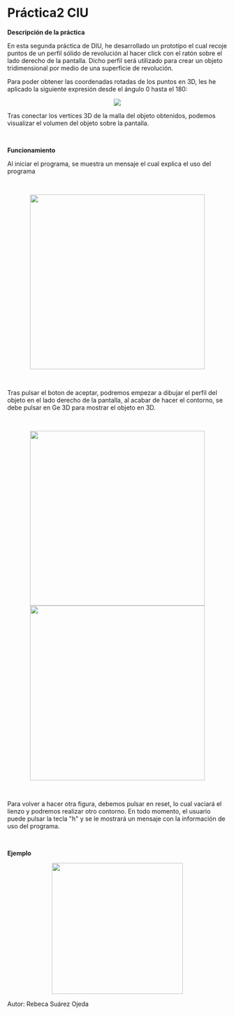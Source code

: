 # Práctica2 CIU

<p><b> Descripción de la práctica </b></p>

En esta segunda práctica de DIU, he desarrollado un prototipo el cual recoje puntos de un perfil sólido de revolución al hacer click con el ratón sobre el lado derecho de la pantalla. Dicho perfil será utilizado para crear un objeto tridimensional por medio de una superficie de revolución. 

Para poder obtener las coordenadas rotadas de los puntos en 3D, les he aplicado la siguiente expresión desde el ángulo 0 hasta el 180:

<p align="center">
  <img src="https://user-images.githubusercontent.com/72138219/154914454-45082c49-7454-42a6-a58d-50d0cf09f0a4.png">
</p>

Tras conectar los vertices 3D de la malla del objeto obtenidos, podemos visualizar el volumen del objeto sobre la pantalla.

<br>
<p><b> Funcionamiento </b></p>

Al iniciar el programa, se muestra un mensaje el cual explica el uso del programa

<br>
<p align="center">
  <img width="400" height="400" src="https://user-images.githubusercontent.com/72138219/154916105-21b88f90-932c-4a2a-ad36-3bfb84d57e59.JPG">
</p>
<br>

Tras pulsar el boton de aceptar, podremos empezar a dibujar el perfil del objeto en el lado derecho de la pantalla, al acabar de hacer el contorno, se debe pulsar en Ge 3D para  mostrar el objeto en 3D.

<br>
<p align="center">
  <img width="400" height="400" src="https://user-images.githubusercontent.com/72138219/154916593-e96720a5-e01e-40ca-b343-3dc3e984e5ea.JPG">
  <img width="400" height="400" src="https://user-images.githubusercontent.com/72138219/154916605-54b6966a-a440-46a4-8e81-b2e2b61ee820.JPG">
</p>
<br>

Para volver a hacer otra figura, debemos pulsar en reset, lo cual vaciará el lienzo y podremos realizar otro contorno.
En todo momento, el usuario puede pulsar la tecla "h" y se le mostrará un mensaje con la información de uso del programa.

<br>
<p><b> Ejemplo  </b></p>

<p align="center">
  <img width="300" height="300" src="https://user-images.githubusercontent.com/72138219/154886807-60b3d56f-a9fd-48fa-82b6-556949dd6589.gif">
</p>


Autor: Rebeca Suárez Ojeda

